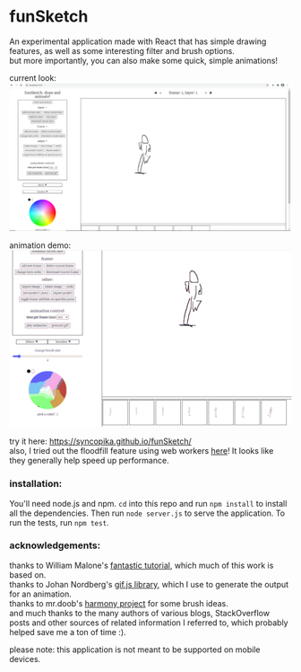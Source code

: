 # funSketch    
An experimental application made with React that has simple drawing features, as well as some interesting filter and brush options.    
but more importantly, you can also make some quick, simple animations!    
    
current look:    
![current look of funSketch](notes/screenshot.png)    
    
animation demo:    
![animation demo](notes/animation_demo.gif)    
    
try it here: https://syncopika.github.io/funSketch/    
also, I tried out the floodfill feature using web workers <a href='https://syncopika.github.io/funSketch/floodfillExperiment/floodfillExperiment.html'>here</a>! It looks like they generally help speed up performance.     
    
### installation:    
You'll need node.js and npm. `cd` into this repo and run `npm install` to install all the dependencies. Then run `node server.js` to serve the application. To run the tests, run `npm test`.    
    
### acknowledgements:    
thanks to William Malone's <a href='http://www.williammalone.com/articles/create-html5-canvas-javascript-drawing-app/'>fantastic tutorial</a>, which much of this work is based on.    
thanks to Johan Nordberg's <a href='https://jnordberg.github.io/gif.js/'>gif.js library</a>, which I use to generate the output for an animation.    
thanks to mr.doob's <a href='https://github.com/mrdoob/harmony'>harmony project</a> for some brush ideas.    
and much thanks to the many authors of various blogs, StackOverflow posts and other sources of related information I referred to, which probably helped save me a ton of time :).    
    
please note: this application is not meant to be supported on mobile devices.    
